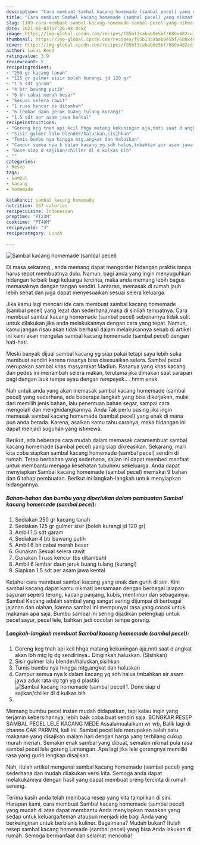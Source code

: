 ```yaml
---
description: "Cara membuat Sambal kacang homemade (sambal pecel) yang nikmat Untuk Jualan"
title: "Cara membuat Sambal kacang homemade (sambal pecel) yang nikmat Untuk Jualan"
slug: 1109-cara-membuat-sambal-kacang-homemade-sambal-pecel-yang-nikmat-untuk-jualan
date: 2021-06-03T17:26:08.045Z
image: https://img-global.cpcdn.com/recipes/f85b13cabab0e5bf/680x482cq70/sambal-kacang-homemade-sambal-pecel-foto-resep-utama.jpg
thumbnail: https://img-global.cpcdn.com/recipes/f85b13cabab0e5bf/680x482cq70/sambal-kacang-homemade-sambal-pecel-foto-resep-utama.jpg
cover: https://img-global.cpcdn.com/recipes/f85b13cabab0e5bf/680x482cq70/sambal-kacang-homemade-sambal-pecel-foto-resep-utama.jpg
author: Lucas Reed
ratingvalue: 3.9
reviewcount: 5
recipeingredient:
- "250 gr kacang tanah"
- "125 gr gulmer sisir boleh kurangi jd 120 gr"
- "1.5 sdt garam"
- "4 btr bawang putih"
- "6 bh cabai merah besar"
- "Sesuai selera rawit"
- "1 ruas kencur bs ditambah"
- "6 lembar daun jeruk buang tulang kurangi"
- "1.5 sdt aer asam jawa kental"
recipeinstructions:
- "Goreng kcg tnah api kcil hhga matang kekuningan aja,nnti saat d angkat akan lbh mtg lg dg sendirinya.. Dinginkan,haluskan. (Sisihkan)"
- "Sisir gulmer lalu blender/haluskan,sisihkan"
- "Tumis bumbu nya hingga mtg,angkat dan haluskan"
- "Campur semua nya k dalam kacang yg sdh halus,tmbahkan air asam jawa aduk rata dg tgn yg d plastiki"
- "Done siap d sajikan/chiller dl d kulkas blh"
- ""
categories:
- Resep
tags:
- sambal
- kacang
- homemade

katakunci: sambal kacang homemade 
nutrition: 167 calories
recipecuisine: Indonesian
preptime: "PT23M"
cooktime: "PT48M"
recipeyield: "3"
recipecategory: Lunch

---
```



![Sambal kacang homemade (sambal pecel)](https://img-global.cpcdn.com/recipes/f85b13cabab0e5bf/680x482cq70/sambal-kacang-homemade-sambal-pecel-foto-resep-utama.jpg)

Di masa  sekarang , anda memang dapat mengorder hidangan praktis tanpa harus repot membuatnya dulu. Namun, bagi anda yang ingin menyuguhkan hidangan terbaik bagi keluarga tercinta, maka anda memang lebih bagus memasaknya dengan tangan sendiri. Lantaran, memasak di rumah jauh lebih sehat dan juga dapat menyesuaikan sesuai selera keluarga.

Jika kamu lagi mencari ide cara membuat sambal kacang homemade (sambal pecel) yang lezat dan sederhana,maka di sinilah tempatnya. Cara membuat sambal kacang homemade (sambal pecel)  sebenarnya tidak sulit untuk dilakukan jika anda melakukannya dengan cara yang tepat. Namun, kamu jangan risau akan tidak berhasil dalam melakukannya 
sebab di artikel ini kami akan mengulas sambal kacang homemade (sambal pecel) dengan hati-hati.  

Meski banyak dijual sambal kacang yg siap pakai tetapi saya lebih suka membuat sendiri karena rasanya bisa disesuaikan selera. Sambal pecel merupakan sambal khas masyarakat Madiun. Rasanya yang khas kacang dan pedes ini menambah selera makan, terutama jika dimakan saat sarapan pagi dengan lauk tempe ayau dengan rempeyek.. . hmm enak.

Nah untuk anda yang akan memasak sambal kacang homemade (sambal pecel) yang sederhana, ada beberapa langkah yang bisa dikerjakan, mulai dari memilih jenis bahan, lalu penentuan bahan segar, sampai cara mengolah dan menghidangkannya. Anda Tak perlu pusing jika ingin memasak sambal kacang homemade (sambal pecel) yang enak di mana pun anda berada. Karena, asalkan kamu  tahu caranya, maka hidangan ini dapat menjadi suguhan yang istimewa.

Berikut, ada beberapa cara mudah dalam memasak caramembuat sambal kacang homemade (sambal pecel) yang siap dikreasikan. Sekarang, mari kita coba siapkan sambal kacang homemade (sambal pecel) sendiri di rumah. Tetap berbahan yang sederhana, sajian ini dapat memberi manfaat untuk membantu menjaga kesehatan tubuhmu sekeluarga. Anda dapat menyiapkan Sambal kacang homemade (sambal pecel) memakai 9 bahan dan 6 tahap pembuatan. Berikut ini langkah-langkah untuk menyiapkan hidangannya.

<!--inarticleads1-->

##### Bahan-bahan dan bumbu yang diperlukan dalam pembuatan Sambal kacang homemade (sambal pecel):

1. Sediakan 250 gr kacang tanah
1. Sediakan 125 gr gulmer sisir (boleh kurangi jd 120 gr)
1. Ambil 1.5 sdt garam
1. Sediakan 4 btr bawang putih
1. Ambil 6 bh cabai merah besar
1. Gunakan Sesuai selera rawit
1. Gunakan 1 ruas kencur (bs ditambah)
1. Ambil 6 lembar daun jeruk buang tulang (kurangi)
1. Siapkan 1.5 sdt aer asam jawa kental


Ketahui cara membuat sambal kacang yang enak dan gurih di sini. Kini sambal kacang dapat kamu nikmati bersamaan dengan berbagai lalapan sayuran seperti terong, kacang panjang, kubis, mentimun dan sebagainya. Sambal Kacang adalah sambal yang sangat sering dijumpai di berbagai jajanan dan olahan, karena sambal ini mempunyai rasa yang cocok untuk makanan apa saja. Bumbu sambal ini sering dijadikan pelengkap untuk pecel sayur, pecel lele, bahkan jadi cocolan tempe goreng. 

<!--inarticleads2-->

##### Langkah-langkah membuat Sambal kacang homemade (sambal pecel):

1. Goreng kcg tnah api kcil hhga matang kekuningan aja,nnti saat d angkat akan lbh mtg lg dg sendirinya.. Dinginkan,haluskan. (Sisihkan)
1. Sisir gulmer lalu blender/haluskan,sisihkan
1. Tumis bumbu nya hingga mtg,angkat dan haluskan
1. Campur semua nya k dalam kacang yg sdh halus,tmbahkan air asam jawa aduk rata dg tgn yg d plastiki
<img src="https://img-global.cpcdn.com/steps/175f493032051a69/160x128cq70/sambal-kacang-homemade-sambal-pecel-langkah-memasak-4-foto.jpg" alt="Sambal kacang homemade (sambal pecel)">1. Done siap d sajikan/chiller dl d kulkas blh
1. 


Memang bumbu pecel instan mudah didapatkan, tapi kalau ingin yang terjamin kebersihannya, lebih baik coba buat sendiri saja. BONGKAR RESEP SAMBAL PECEL LELE KACANG MEDE Assalamualaikum wr wb, Balik lagi di channe CAK PARMIN, kali ini. Sambal pecel lele merupakan salah satu makanan yang disajikan malam hari dengan harga yang terbilang cukup murah meriah. Semakin enak sambal yang dibuat, semakin nikmat pula rasa sambal pecel lele goreng Lamongan. Apa lagi jika lele gorengnya memiliki rasa yang gurih lengkap disajikan. 

Nah, itulah artikel mengenai  sambal kacang homemade (sambal pecel)  yang sederhana dan mudah dilakukan versi kita. Semoga anda dapat melakukannya dengan hasil yang dapat membuat oreng tercinta di rumah senang. 

Terima kasih anda telah membaca resep yang kita tampilkan di sini. Harapan kami, cara membuat  Sambal kacang homemade (sambal pecel) yang mudah di atas dapat membantu Anda menyiapkan masakan yang sedap untuk keluarga/teman ataupun menjadi ide bagi Anda yang berkeinginan untuk berbisnis kuliner. Bagaimana? Mudah bukan? Itulah resep sambal kacang homemade (sambal pecel) yang bisa Anda lakukan di rumah. Semoga bermanfaat dan selamat mencoba!

